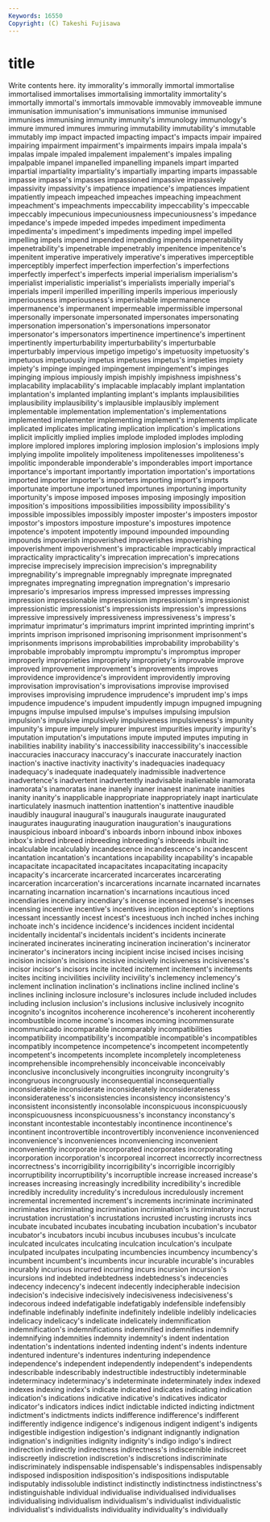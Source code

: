 ```yaml
---
Keywords: 16550 
Copyright: (C) Takeshi Fujisawa
---
```


# title

Write contents here.
ity immorality's immorally
immortal immortalise immortalised immortalises immortalising immortality immortality's immortally immortal's immortals
immovable immovably immoveable immune immunisation immunisation's immunisations immunise immunised immunises
immunising immunity immunity's immunology immunology's immure immured immures immuring immutability
immutability's immutable immutably imp impact impacted impacting impact's impacts impair
impaired impairing impairment impairment's impairments impairs impala impala's impalas impale
impaled impalement impalement's impales impaling impalpable impanel impanelled impanelling impanels
impart imparted impartial impartiality impartiality's impartially imparting imparts impassable impasse
impasse's impasses impassioned impassive impassively impassivity impassivity's impatience impatience's impatiences
impatient impatiently impeach impeached impeaches impeaching impeachment impeachment's impeachments impeccability
impeccability's impeccable impeccably impecunious impecuniousness impecuniousness's impedance impedance's impede impeded
impedes impediment impedimenta impedimenta's impediment's impediments impeding impel impelled impelling
impels impend impended impending impends impenetrability impenetrability's impenetrable impenetrably impenitence
impenitence's impenitent imperative imperatively imperative's imperatives imperceptible imperceptibly imperfect imperfection
imperfection's imperfections imperfectly imperfect's imperfects imperial imperialism imperialism's imperialist imperialistic
imperialist's imperialists imperially imperial's imperials imperil imperilled imperilling imperils imperious
imperiously imperiousness imperiousness's imperishable impermanence impermanence's impermanent impermeable impermissible impersonal
impersonally impersonate impersonated impersonates impersonating impersonation impersonation's impersonations impersonator impersonator's
impersonators impertinence impertinence's impertinent impertinently imperturbability imperturbability's imperturbable imperturbably impervious
impetigo impetigo's impetuosity impetuosity's impetuous impetuously impetus impetuses impetus's impieties
impiety impiety's impinge impinged impingement impingement's impinges impinging impious impiously
impish impishly impishness impishness's implacability implacability's implacable implacably implant implantation
implantation's implanted implanting implant's implants implausibilities implausibility implausibility's implausible implausibly
implement implementable implementation implementation's implementations implemented implementer implementing implement's implements
implicate implicated implicates implicating implication implication's implications implicit implicitly implied
implies implode imploded implodes imploding implore implored implores imploring implosion
implosion's implosions imply implying impolite impolitely impoliteness impolitenesses impoliteness's impolitic
imponderable imponderable's imponderables import importance importance's important importantly importation importation's
importations imported importer importer's importers importing import's imports importunate importune
importuned importunes importuning importunity importunity's impose imposed imposes imposing imposingly
imposition imposition's impositions impossibilities impossibility impossibility's impossible impossibles impossibly imposter
imposter's imposters impostor impostor's impostors imposture imposture's impostures impotence impotence's
impotent impotently impound impounded impounding impounds impoverish impoverished impoverishes impoverishing
impoverishment impoverishment's impracticable impracticably impractical impracticality impracticality's imprecation imprecation's imprecations
imprecise imprecisely imprecision imprecision's impregnability impregnability's impregnable impregnably impregnate impregnated
impregnates impregnating impregnation impregnation's impresario impresario's impresarios impress impressed impresses
impressing impression impressionable impressionism impressionism's impressionist impressionistic impressionist's impressionists impression's
impressions impressive impressively impressiveness impressiveness's impress's imprimatur imprimatur's imprimaturs imprint
imprinted imprinting imprint's imprints imprison imprisoned imprisoning imprisonment imprisonment's imprisonments
imprisons improbabilities improbability improbability's improbable improbably impromptu impromptu's impromptus improper
improperly improprieties impropriety impropriety's improvable improve improved improvement improvement's improvements
improves improvidence improvidence's improvident improvidently improving improvisation improvisation's improvisations improvise
improvised improvises improvising imprudence imprudence's imprudent imp's imps impudence impudence's
impudent impudently impugn impugned impugning impugns impulse impulsed impulse's impulses
impulsing impulsion impulsion's impulsive impulsively impulsiveness impulsiveness's impunity impunity's impure
impurely impurer impurest impurities impurity impurity's imputation imputation's imputations impute
imputed imputes imputing in inabilities inability inability's inaccessibility inaccessibility's inaccessible
inaccuracies inaccuracy inaccuracy's inaccurate inaccurately inaction inaction's inactive inactivity inactivity's
inadequacies inadequacy inadequacy's inadequate inadequately inadmissible inadvertence inadvertence's inadvertent inadvertently
inadvisable inalienable inamorata inamorata's inamoratas inane inanely inaner inanest inanimate
inanities inanity inanity's inapplicable inappropriate inappropriately inapt inarticulate inarticulately inasmuch
inattention inattention's inattentive inaudible inaudibly inaugural inaugural's inaugurals inaugurate inaugurated
inaugurates inaugurating inauguration inauguration's inaugurations inauspicious inboard inboard's inboards inborn
inbound inbox inboxes inbox's inbred inbreed inbreeding inbreeding's inbreeds inbuilt
inc incalculable incalculably incandescence incandescence's incandescent incantation incantation's incantations incapability
incapability's incapable incapacitate incapacitated incapacitates incapacitating incapacity incapacity's incarcerate incarcerated
incarcerates incarcerating incarceration incarceration's incarcerations incarnate incarnated incarnates incarnating incarnation
incarnation's incarnations incautious inced incendiaries incendiary incendiary's incense incensed incense's
incenses incensing incentive incentive's incentives inception inception's inceptions incessant incessantly
incest incest's incestuous inch inched inches inching inchoate inch's incidence
incidence's incidences incident incidental incidentally incidental's incidentals incident's incidents incinerate
incinerated incinerates incinerating incineration incineration's incinerator incinerator's incinerators incing incipient
incise incised incises incising incision incision's incisions incisive incisively incisiveness
incisiveness's incisor incisor's incisors incite incited incitement incitement's incitements incites
inciting incivilities incivility incivility's inclemency inclemency's inclement inclination inclination's inclinations
incline inclined incline's inclines inclining inclosure inclosure's inclosures include included
includes including inclusion inclusion's inclusions inclusive inclusively incognito incognito's incognitos
incoherence incoherence's incoherent incoherently incombustible income income's incomes incoming incommensurate
incommunicado incomparable incomparably incompatibilities incompatibility incompatibility's incompatible incompatible's incompatibles incompatibly
incompetence incompetence's incompetent incompetently incompetent's incompetents incomplete incompletely incompleteness incomprehensible
incomprehensibly inconceivable inconceivably inconclusive inconclusively incongruities incongruity incongruity's incongruous incongruously
inconsequential inconsequentially inconsiderable inconsiderate inconsiderately inconsiderateness inconsiderateness's inconsistencies inconsistency inconsistency's
inconsistent inconsistently inconsolable inconspicuous inconspicuously inconspicuousness inconspicuousness's inconstancy inconstancy's inconstant
incontestable incontestably incontinence incontinence's incontinent incontrovertible incontrovertibly inconvenience inconvenienced inconvenience's
inconveniences inconveniencing inconvenient inconveniently incorporate incorporated incorporates incorporating incorporation incorporation's
incorporeal incorrect incorrectly incorrectness incorrectness's incorrigibility incorrigibility's incorrigible incorrigibly incorruptibility
incorruptibility's incorruptible increase increased increase's increases increasing increasingly incredibility incredibility's
incredible incredibly incredulity incredulity's incredulous incredulously increment incremental incremented increment's
increments incriminate incriminated incriminates incriminating incrimination incrimination's incriminatory incrust incrustation
incrustation's incrustations incrusted incrusting incrusts incs incubate incubated incubates incubating
incubation incubation's incubator incubator's incubators incubi incubus incubuses incubus's inculcate
inculcated inculcates inculcating inculcation inculcation's inculpate inculpated inculpates inculpating incumbencies
incumbency incumbency's incumbent incumbent's incumbents incur incurable incurable's incurables incurably
incurious incurred incurring incurs incursion incursion's incursions ind indebted indebtedness
indebtedness's indecencies indecency indecency's indecent indecently indecipherable indecision indecision's indecisive
indecisively indecisiveness indecisiveness's indecorous indeed indefatigable indefatigably indefensible indefensibly indefinable
indefinably indefinite indefinitely indelible indelibly indelicacies indelicacy indelicacy's indelicate indelicately
indemnification indemnification's indemnifications indemnified indemnifies indemnify indemnifying indemnities indemnity indemnity's
indent indentation indentation's indentations indented indenting indent's indents indenture indentured
indenture's indentures indenturing independence independence's independent independently independent's independents indescribable
indescribably indestructible indestructibly indeterminable indeterminacy indeterminacy's indeterminate indeterminately index indexed
indexes indexing index's indicate indicated indicates indicating indication indication's indications
indicative indicative's indicatives indicator indicator's indicators indices indict indictable indicted
indicting indictment indictment's indictments indicts indifference indifference's indifferent indifferently indigence
indigence's indigenous indigent indigent's indigents indigestible indigestion indigestion's indignant indignantly
indignation indignation's indignities indignity indignity's indigo indigo's indirect indirection indirectly
indirectness indirectness's indiscernible indiscreet indiscreetly indiscretion indiscretion's indiscretions indiscriminate indiscriminately
indispensable indispensable's indispensables indispensably indisposed indisposition indisposition's indispositions indisputable indisputably
indissoluble indistinct indistinctly indistinctness indistinctness's indistinguishable individual individualise individualised individualises
individualising individualism individualism's individualist individualistic individualist's individualists individuality individuality's individually
